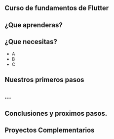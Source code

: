 ## Curso de fundamentos de Flutter
## ¿Que aprenderas?
## ¿Que necesitas?
* A
* B
* C

## Nuestros primeros pasos

## ...

## Conclusiones y proximos pasos. 

## Proyectos Complementarios
